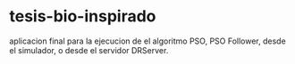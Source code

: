 # tesis-bio-inspirado
aplicacion final para la ejecucion de el algoritmo PSO, PSO Follower, desde el simulador, o desde el servidor DRServer.
